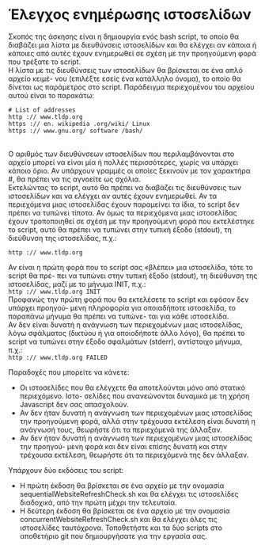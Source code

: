 # Έλεγχος ενημέρωσης ιστοσελίδων

Σκοπός της άσκησης είναι η δημιουργία ενός bash script, το οποίο θα διαβάζει μια λίστα
με διευθύνσεις ιστοσελίδων και θα ελέγχει αν κάποια ή κάποιες από αυτές έχουν ενημερωθεί
σε σχέση με την προηγούμενη φορά που τρέξατε το script. <br>
Η λίστα με τις διευθύνσεις των ιστοσελίδων θα βρίσκεται σε ένα απλό αρχείο κειμέ-
νου (επιλέξτε εσείς ένα κατάλληλο όνομα), το οποίο θα δίνεται ως παράμετρος στο script.
Παράδειγμα περιεχομένου του αρχείου αυτού είναι το παρακάτω: <br>

```
# List of addresses
http :// www.tldp.org
https :// en. wikipedia .org/wiki/ Linux
https :// www.gnu.org/ software /bash/ 
``` 
<br>
Ο αριθμός των διευθύνσεων ιστοσελίδων που περιλαμβάνονται στο αρχείο μπορεί να είναι
μία ή πολλές περισσότερες, χωρίς να υπάρχει κάποιο όριο. Αν υπάρχουν γραμμές οι οποίες
ξεκινούν με τον χαρακτήρα #, θα πρέπει να τις αγνοείτε ως σχόλια. <br>
Εκτελώντας το script, αυτό θα πρέπει να διαβάζει τις διευθύνσεις των ιστοσελίδων και να
ελέγχει αν αυτές έχουν ενημερωθεί. Αν τα περιεχόμενα μιας ιστοσελίδας έχουν παραμείνει
τα ίδια, το script δεν πρέπει να τυπώνει τίποτα. Αν όμως τα περιεχόμενα μιας ιστοσελίδας
έχουν τροποποιηθεί σε σχέση με την προηγούμενη φορά που εκτελέστηκε το script, αυτό θα
πρέπει να τυπώνει στην τυπική έξοδο (stdout), τη διεύθυνση της ιστοσελίδας, π.χ.: <br>

```http :// www.tldp.org``` 
<br>

Αν είναι η πρώτη φορά που το script σας «βλέπει» μια ιστοσελίδα, τότε το script θα πρέ-
πει να τυπώνει στην τυπική έξοδο (stdout), τη διεύθυνση της ιστοσελίδας, μαζί με το μήνυμα
INIT, π.χ.: <br>
```http :// www.tldp.org INIT```
<br>
Προφανώς την πρώτη φορά που θα εκτελέσετε το script και εφόσον δεν υπάρχει προηγού-
μενη πληροφορία για οποιαδήποτε ιστοσελίδα, το παραπάνω μήνυμα θα πρέπει να τυπώνε-
ται για κάθε ιστοσελίδα. <br>
Αν δεν είναι δυνατή η ανάγνωση των περιεχομένων μιας ιστοσελίδας, λόγω σφάλματος
(δικτύου ή για οποιοδήποτε άλλο λόγο), θα πρέπει το script να τυπώνει στην έξοδο σφαλμάτων
(stderr), αντίστοιχο μήνυμα, π.χ.: <br>
```http :// www.tldp.org FAILED```
<br>

Παραδοχές που μπορείτε να κάνετε: <br>
* Οι ιστοσελίδες που θα ελέγχετε θα αποτελούνται μόνο από στατικό περιεχόμενο. Ιστο-
σελίδες που ανανεώνονται δυναμικά με τη χρήση Javascript δεν σας απασχολούν.
* Αν δεν ήταν δυνατή η ανάγνωση των περιεχομένων μιας ιστοσελίδας την προηγούμενη
φορά, αλλά στην τρέχουσα εκτέλεση είναι δυνατή η ανάγνωσή τους, θεωρήστε ότι τα
περιεχόμενά της άλλαξαν.
* Αν δεν ήταν δυνατή η ανάγνωση των περιεχομένων μιας ιστοσελίδας την προηγού-
μενη φορά και δεν είναι επίσης δυνατή και στην τρέχουσα εκτέλεση, θεωρήστε ότι τα
περιεχόμενά της δεν άλλαξαν.

Υπάρχουν δύο εκδόσεις του script:
* Η πρώτη έκδοση θα βρίσκεται σε ένα αρχείο με
την ονομασία sequentialWebsiteRefreshCheck.sh και θα ελέγχει τις ιστοσελίδες διαδοχικά, από την πρώτη μέχρι την
τελευταία.
* Η δεύτερη έκδοση θα βρίσκεται σε ένα αρχείο με την ονομασία concurrentWebsiteRefreshCheck.sh και θα
ελέγχει όλες τις ιστοσελίδες ταυτόχρονα. Τοποθετήστε και τα δύο scripts στο αποθετήριο git
που δημιουργήσατε για την εργασία σας.
